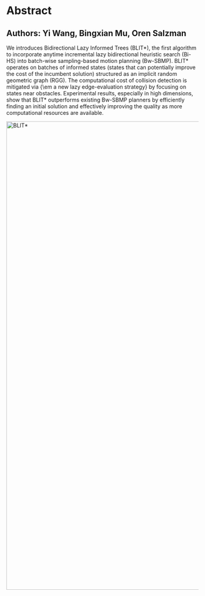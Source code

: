# Abstract
## Authors: Yi Wang, Bingxian Mu, Oren Salzman
We introduces Bidirectional Lazy Informed Trees (BLIT*), the first algorithm to incorporate anytime incremental lazy bidirectional heuristic search (Bi-HS) into batch-wise sampling-based motion planning (Bw-SBMP). BLIT* operates on batches of informed states (states that can potentially improve the cost of the incumbent solution) structured as an implicit random geometric graph (RGG). The computational cost of collision detection is mitigated via {\em a new lazy edge-evaluation strategy} by focusing on states near obstacles. Experimental results, especially in high dimensions, show that BLIT* outperforms existing Bw-SBMP planners by efficiently finding an initial solution and effectively improving the quality as more computational resources are available.

<img width="1226" alt="BLIT*" src="https://github.com/user-attachments/assets/07d3e9e8-f574-42e0-9fe2-c8c1e9254724" />
